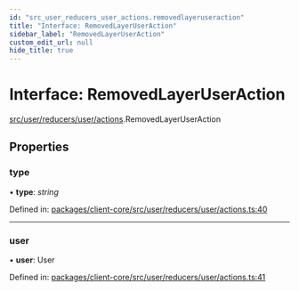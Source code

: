 ```yaml
---
id: "src_user_reducers_user_actions.removedlayeruseraction"
title: "Interface: RemovedLayerUserAction"
sidebar_label: "RemovedLayerUserAction"
custom_edit_url: null
hide_title: true
---
```


# Interface: RemovedLayerUserAction

[src/user/reducers/user/actions](../modules/src_user_reducers_user_actions.md).RemovedLayerUserAction

## Properties

### type

• **type**: *string*

Defined in: [packages/client-core/src/user/reducers/user/actions.ts:40](https://github.com/xr3ngine/xr3ngine/blob/7e8e151f1/packages/client-core/src/user/reducers/user/actions.ts#L40)

___

### user

• **user**: User

Defined in: [packages/client-core/src/user/reducers/user/actions.ts:41](https://github.com/xr3ngine/xr3ngine/blob/7e8e151f1/packages/client-core/src/user/reducers/user/actions.ts#L41)
